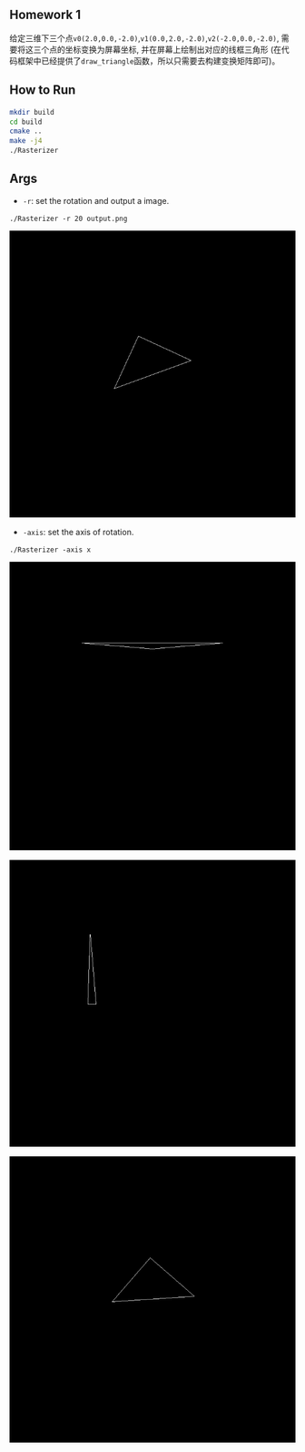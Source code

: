 ## Homework 1

给定三维下三个点`v0(2.0,0.0,-2.0)`,`v1(0.0,2.0,-2.0)`,`v2(-2.0,0.0,-2.0)`,
需要将这三个点的坐标变换为屏幕坐标, 并在屏幕上绘制出对应的线框三角形
(在代码框架中已经提供了`draw_triangle`函数，所以只需要去构建变换矩阵即可)。

## How to Run

```bash
mkdir build
cd build
cmake ..
make -j4
./Rasterizer
```

## Args

- `-r`: set the rotation and output a image.

```
./Rasterizer -r 20 output.png
```

![output.png](output.png)

- `-axis`: set the axis of rotation.

```
./Rasterizer -axis x
```

![Rotaion on axis x](x.gif)

![Rotaion on axis y](y.gif)

![Rotaion on axis z](z.gif)